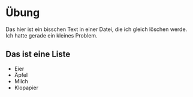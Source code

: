 # Übung

Das hier ist ein bisschen Text in einer Datei, die ich gleich löschen werde. Ich hatte gerade ein kleines Problem.

## Das ist eine Liste

- Eier
- Äpfel
- Milch
- Klopapier